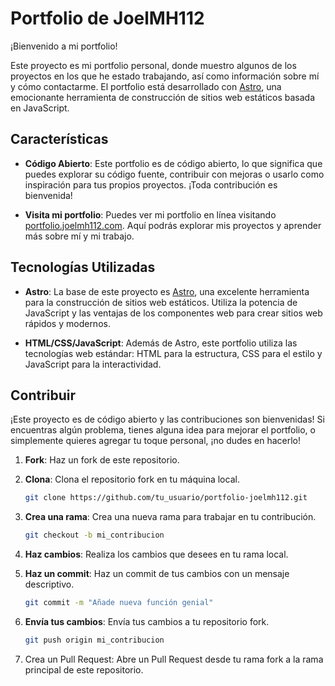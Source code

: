 # Portfolio de JoelMH112

¡Bienvenido a mi portfolio!

Este proyecto es mi portfolio personal, donde muestro algunos de los proyectos en los que he estado trabajando, así como información sobre mí y cómo contactarme. El portfolio está desarrollado con [Astro](https://astro.build/), una emocionante herramienta de construcción de sitios web estáticos basada en JavaScript.

## Características

- **Código Abierto**: Este portfolio es de código abierto, lo que significa que puedes explorar su código fuente, contribuir con mejoras o usarlo como inspiración para tus propios proyectos. ¡Toda contribución es bienvenida!
  
- **Visita mi portfolio**: Puedes ver mi portfolio en línea visitando [portfolio.joelmh112.com](https://portfolio.joelmh112.com). Aquí podrás explorar mis proyectos y aprender más sobre mí y mi trabajo.

## Tecnologías Utilizadas

- **Astro**: La base de este proyecto es [Astro](https://astro.build/), una excelente herramienta para la construcción de sitios web estáticos. Utiliza la potencia de JavaScript y las ventajas de los componentes web para crear sitios web rápidos y modernos.

- **HTML/CSS/JavaScript**: Además de Astro, este portfolio utiliza las tecnologías web estándar: HTML para la estructura, CSS para el estilo y JavaScript para la interactividad.

## Contribuir

¡Este proyecto es de código abierto y las contribuciones son bienvenidas! Si encuentras algún problema, tienes alguna idea para mejorar el portfolio, o simplemente quieres agregar tu toque personal, ¡no dudes en hacerlo!

1. **Fork**: Haz un fork de este repositorio.

2. **Clona**: Clona el repositorio fork en tu máquina local.

   ```bash
   git clone https://github.com/tu_usuario/portfolio-joelmh112.git
   ```
3. **Crea una rama**: Crea una nueva rama para trabajar en tu contribución.
   ```bash
   git checkout -b mi_contribucion
   ```
4. **Haz cambios**: Realiza los cambios que desees en tu rama local.
5. **Haz un commit**: Haz un commit de tus cambios con un mensaje descriptivo.
   ```bash
   git commit -m "Añade nueva función genial"
   ```
6. **Envía tus cambios**: Envía tus cambios a tu repositorio fork.
   ```bash
   git push origin mi_contribucion
   ```
7. Crea un Pull Request: Abre un Pull Request desde tu rama fork a la rama principal de este repositorio.

